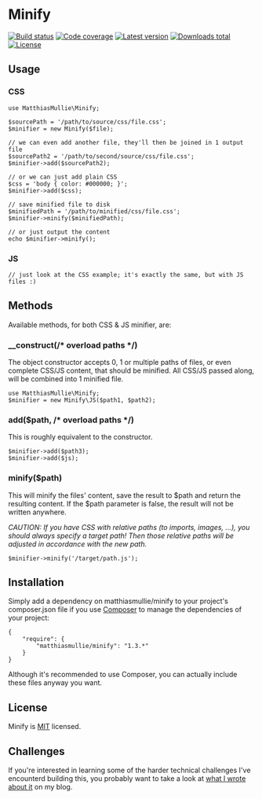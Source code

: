 # Minify

[![Build status](https://api.travis-ci.org/matthiasmullie/minify.svg?branch=master)](https://travis-ci.org/matthiasmullie/minify)
[![Code coverage](http://img.shields.io/coveralls/matthiasmullie/minify.svg)](https://coveralls.io/r/matthiasmullie/minify)
[![Latest version](http://img.shields.io/packagist/v/matthiasmullie/minify.svg)](https://packagist.org/packages/matthiasmullie/minify)
[![Downloads total](http://img.shields.io/packagist/dt/matthiasmullie/minify.svg)](https://packagist.org/packages/matthiasmullie/minify)
[![License](http://img.shields.io/packagist/l/matthiasmullie/minify.svg)](https://github.com/matthiasmullie/minify/blob/master/LICENSE)


## Usage

### CSS

    use MatthiasMullie\Minify;

    $sourcePath = '/path/to/source/css/file.css';
    $minifier = new Minify($file);

    // we can even add another file, they'll then be joined in 1 output file
    $sourcePath2 = '/path/to/second/source/css/file.css';
    $minifier->add($sourcePath2);

    // or we can just add plain CSS
    $css = 'body { color: #000000; }';
    $minifier->add($css);

    // save minified file to disk
    $minifiedPath = '/path/to/minified/css/file.css';
    $minifier->minify($minifiedPath);

    // or just output the content
    echo $minifier->minify();

### JS

    // just look at the CSS example; it's exactly the same, but with JS files :)


## Methods
Available methods, for both CSS & JS minifier, are:

### __construct(/* overload paths */)

The object constructor accepts 0, 1 or multiple paths of files, or even complete CSS/JS content, that should be minified.
All CSS/JS passed along, will be combined into 1 minified file.

    use MatthiasMullie\Minify;
    $minifier = new Minify\JS($path1, $path2);

### add($path, /* overload paths */)

This is roughly equivalent to the constructor.

    $minifier->add($path3);
    $minifier->add($js);

### minify($path)

This will minify the files' content, save the result to $path and return the resulting content.
If the $path parameter is false, the result will not be written anywhere.

*CAUTION: If you have CSS with relative paths (to imports, images, ...), you should always specify a target path! Then those relative paths will be adjusted in accordance with the new path.*

    $minifier->minify('/target/path.js');


## Installation

Simply add a dependency on matthiasmullie/minify to your project's composer.json file if you use [Composer](https://getcomposer.org/) to manage the dependencies of your project:

    {
        "require": {
            "matthiasmullie/minify": "1.3.*"
        }
    }

Although it's recommended to use Composer, you can actually include these files anyway you want.


## License

Minify is [MIT](http://opensource.org/licenses/MIT) licensed.


## Challenges

If you're interested in learning some of the harder technical challenges I've encounterd building this, you probably want to take a look at [what I wrote about it](http://www.mullie.eu/dont-build-your-own-minifier/) on my blog.
